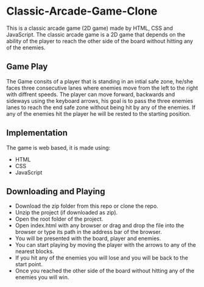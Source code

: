 # Classic-Arcade-Game-Clone
This is a classic arcade game (2D game) made by HTML, CSS and JavaScript.
The classic arcade game is a 2D game that depends on the ability of the player to reach the other side of the board without hitting any of the enemies.

## Game Play
The Game consits of a player that is standing in an intial safe zone, he/she faces three consecutive lanes where enemies move from the left to the right with diffrent speeds.
The player can move forward, backwards and sideways using the keyboard arrows, his goal is to pass the three enemies lanes to reach the end safe zone without being hit by any of the enemies.
If any of the enemies hit the player he will be rested to the starting position.

## Implementation
The game is web based, it is made using:
* HTML
* CSS
* JavaScript

## Downloading and Playing
* Download the zip folder from this repo or clone the repo.
* Unzip the project (if downloaded as zip).
* Open the root folder of the project.
* Open index.html with any browser or drag and drop the file into the browser or type its path in the address bar of the browser.
* You will be presented with the board, player and enemies.
* You can start playing by moving the player with the arrows to any of the nearest blocks.
* If you hit any of the enemies you will lose and you will be back to the start point.
* Once you reached the other side of the board without hitting any of the enemies you will win.
